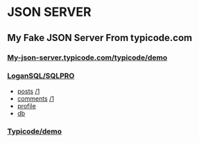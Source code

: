 # JSON SERVER
## My Fake JSON Server From typicode.com
### [My-json-server.typicode.com/typicode/demo](https://my-json-server.typicode.com/typicode/demo)
### [LoganSQL/SQLPRO](http://my-json-server.typicode.com/logansql/sqlpro/posts)
* [posts](http://my-json-server.typicode.com/logansql/sqlpro/posts) [/1](http://my-json-server.typicode.com/logansql/sqlpro/posts/1)
* [comments](http://my-json-server.typicode.com/logansql/sqlpro/comments) [/1](http://my-json-server.typicode.com/logansql/sqlpro/comments/1)
* [profile](http://my-json-server.typicode.com/logansql/sqlpro/profile)
* [db](http://my-json-server.typicode.com/logansql/sqlpro/db)
### [Typicode/demo](https://my-json-server.typicode.com/typicode/demo)
